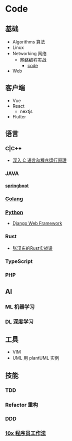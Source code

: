 # Code

## 基础

- Algorithms 算法
- Linux
- Networking 网络
	- [网络编程实战](./basic/network/network_programming_practice/)
		- [code](./basic/network/yolanda)
- Web

## 客户端

- Vue
- React
    - nextjs
- Flutter

## 语言

### C|C++

- [深入 C 语言和程序运行原理](./languages/c/dive_into_c_language_and_program_run/)

### JAVA

#### [springboot](./languages/readinglist)

### [Golang](./languages/go/README.md)

### [Python](./languages/python/README.md)

- [Django Web Framework](https://developer.mozilla.org/en-US/docs/Learn/Server-side/Django)

### Rust

- [张汉东的Rust实战课](https://github.com/ZhangHanDong/inviting-rust)

### TypeScript

### PHP

## AI

### ML 机器学习

### DL 深度学习

## 工具

- VIM
- UML 用 plantUML 实例

## 技能

### TDD

### Refactor 重构

### DDD

### [10x 程序员工作法](./languages/geektime-zero/)
